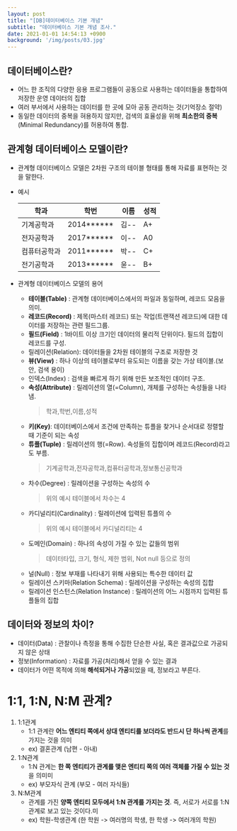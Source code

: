 ```yaml
---
layout: post
title: "[DB]데이터베이스 기본 개념"
subtitle: "데이터베이스 기본 개념 조사."
date: 2021-01-01 14:54:13 +0900
background: '/img/posts/03.jpg'
---
```

## 데이터베이스란?
- 어느 한 조직의 다양한 응용 프로그램들이 공동으로 사용하는 데이터들을 통합하여 저장한 운영 데이터의 집합
- 여러 부서에서 사용하는 데이터를 한 곳에 모아 공동 관리하는 것(기억장소 절약)
- 동일한 데이터의 중복을 혀용하지 않지만, 검색의 효율성을 위해 **최소한의 중복**(Minimal Redundancy)를 허용하여 통합.

## 관계형 데이터베이스 모델이란?
- 관계형 데이터베이스 모델은 2차원 구조의 테이블 형태를 통해 자료를 표현하는 것을 말한다.
- 예시
      
    |학과|학번|이름|성적|
    |-|-|-|-|
    |기계공학과|2014******|김--|A+|
    |전자공학과|2017******|이--|A0|
    |컴퓨터공학과|2011******|박--|C+|
    |전기공학과|2013******|윤--|B+|
      
- 관계형 데이터베이스 모델의 용어
    - **테이블(Table)** : 관계형 데이터베이스에서의 파일과 동일하며, 레코드 모음을 의미.
    - **레코드(Record)** : 제목(마스터 레코드) 또는 작업(트랜잭션 레코드)에 대한 데이터를 저장하는 관련 필드그룹.
    - **필드(Field)** : 1바이트 이상 크기인 데이터의 물리적 단위이다. 필드의 집합이 레코드를 구성.
    - 릴레이션(Relation): 데이터들을 2차원 테이블의 구조로 저장한 것
    - **뷰(View)** : 하나 이상의 테이블로부터 유도되는 이름을 갖는 가상 테이블.(보안, 검색 용이)
    - 인덱스(Index) : 검색을 빠르게 하기 위해 만든 보조적인 데이터 구조.
    - **속성(Attribute)** : 릴레이션의 열(=Column), 개체를 구성하는 속성들을 나타냄.
        > 학과,학번,이름,성적
    - **키(Key)**: 데이터베이스에서 조건에 만족하는 튜플을 찾거나 순서대로 정렬할 때 기준이 되는 속성
    - **튜플(Tuple)** : 릴레이션의 행(=Row). 속성들의 집합이며 레코드(Record)라고도 부름.
        > 기계공학과,전자공학과,컴퓨터공학과,정보통신공학과
    - 차수(Degree) : 릴레이션을 구성하는 속성의 수
        > 위의 예시 테이블에서 차수는 4
    - 카디널리티(Cardinality) : 릴레이션에 입력된 튜플의 수
        > 위의 예시 테이블에서 카디널리티는 4
    - 도메인(Domain) : 하나의 속성이 가질 수 있는 값들의 범위
        > 데이터타입, 크기, 형식, 제한 범위, Not null 등으로 정의
    - 널(Null) : 정보 부재를 나타내기 위해 사용되는 특수한 데이터 값
    - 릴레이션 스키마(Relation Schema) : 릴레이션을 구성하는 속성의 집합
    - 릴레이션 인스턴스(Relation Instance) : 릴레이션의 어느 시점까지 입력된 튜플들의 집합

## 데이터와 정보의 차이?
- 데이터(Data) : 관찰이나 측정을 통해 수집한 단순한 사실, 혹은 결과값으로 가공되지 않은 상태
- 정보(Information) : 자료를 가공(처리)해서 얻을 수 있는 결과
- 데이터가 어떤 목적에 의해 **해석되거나 가공**되었을 때, 정보라고 부른다.

# 1:1, 1:N, N:M 관계?
1. 1:1관계
    - 1:1 관계란 **어느 엔티티 쪽에서 상대 엔티티를 보더라도 반드시 단 하나씩 관계**를 가지는 것을 의미
    - ex) 결혼관계 (남편 - 아내)
2. 1:N관계
    - 1:N 관계는 **한 쪽 엔티티가 관계를 맺은 엔티티 쪽의 여러 객체를 가질 수 있는 것**을 의미미
    - ex) 부모자식 관계 (부모 - 여러 자식들)
3. N:M관계
    -  관계를 가진 **양쪽 엔티티 모두에서 1:N 관계를 가지는 것**. 즉, 서로가 서로를 1:N관계로 보고 있는 것이다.미
    - ex) 학원-학생관계 (한 학원 -> 여러명의 학생, 한 학생 -> 여러개의 학원)


